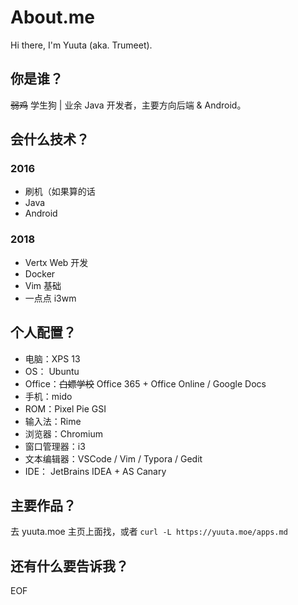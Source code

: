# About.me

Hi there, I'm Yuuta (aka. Trumeet).

## 你是谁？

~~弱鸡~~ 学生狗 | 业余 Java 开发者，主要方向后端 & Android。

## 会什么技术？

### 2016

* 刷机（如果算的话
* Java
* Android

### 2018

* Vertx Web 开发
* Docker
* Vim 基础
* 一点点 i3wm

## 个人配置？

* 电脑：XPS 13
* OS： Ubuntu
* Office：~~白嫖学校~~ Office 365 + Office Online / Google Docs
* 手机：mido
* ROM：Pixel Pie GSI
* 输入法：Rime
* 浏览器：Chromium
* 窗口管理器：i3
* 文本编辑器：VSCode / Vim / Typora / Gedit
* IDE： JetBrains IDEA + AS Canary

## 主要作品？

去 yuuta.moe 主页上面找，或者 `curl -L https://yuuta.moe/apps.md`

## 还有什么要告诉我？

EOF
